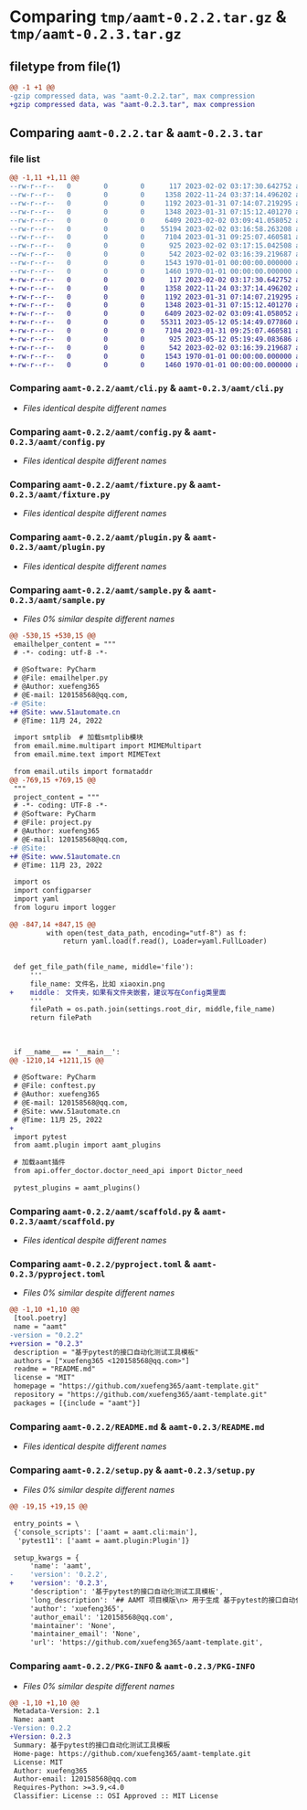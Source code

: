 # Comparing `tmp/aamt-0.2.2.tar.gz` & `tmp/aamt-0.2.3.tar.gz`

## filetype from file(1)

```diff
@@ -1 +1 @@
-gzip compressed data, was "aamt-0.2.2.tar", max compression
+gzip compressed data, was "aamt-0.2.3.tar", max compression
```

## Comparing `aamt-0.2.2.tar` & `aamt-0.2.3.tar`

### file list

```diff
@@ -1,11 +1,11 @@
--rw-r--r--   0        0        0      117 2023-02-02 03:17:30.642752 aamt-0.2.2/aamt/__init__.py
--rw-r--r--   0        0        0     1358 2022-11-24 03:37:14.496202 aamt-0.2.2/aamt/cli.py
--rw-r--r--   0        0        0     1192 2023-01-31 07:14:07.219295 aamt-0.2.2/aamt/config.py
--rw-r--r--   0        0        0     1348 2023-01-31 07:15:12.401270 aamt-0.2.2/aamt/fixture.py
--rw-r--r--   0        0        0     6409 2023-02-02 03:09:41.058052 aamt-0.2.2/aamt/plugin.py
--rw-r--r--   0        0        0    55194 2023-02-02 03:16:58.263208 aamt-0.2.2/aamt/sample.py
--rw-r--r--   0        0        0     7104 2023-01-31 09:25:07.460581 aamt-0.2.2/aamt/scaffold.py
--rw-r--r--   0        0        0      925 2023-02-02 03:17:15.042508 aamt-0.2.2/pyproject.toml
--rw-r--r--   0        0        0      542 2023-02-02 03:16:39.219687 aamt-0.2.2/README.md
--rw-r--r--   0        0        0     1543 1970-01-01 00:00:00.000000 aamt-0.2.2/setup.py
--rw-r--r--   0        0        0     1460 1970-01-01 00:00:00.000000 aamt-0.2.2/PKG-INFO
+-rw-r--r--   0        0        0      117 2023-02-02 03:17:30.642752 aamt-0.2.3/aamt/__init__.py
+-rw-r--r--   0        0        0     1358 2022-11-24 03:37:14.496202 aamt-0.2.3/aamt/cli.py
+-rw-r--r--   0        0        0     1192 2023-01-31 07:14:07.219295 aamt-0.2.3/aamt/config.py
+-rw-r--r--   0        0        0     1348 2023-01-31 07:15:12.401270 aamt-0.2.3/aamt/fixture.py
+-rw-r--r--   0        0        0     6409 2023-02-02 03:09:41.058052 aamt-0.2.3/aamt/plugin.py
+-rw-r--r--   0        0        0    55311 2023-05-12 05:14:49.077860 aamt-0.2.3/aamt/sample.py
+-rw-r--r--   0        0        0     7104 2023-01-31 09:25:07.460581 aamt-0.2.3/aamt/scaffold.py
+-rw-r--r--   0        0        0      925 2023-05-12 05:19:49.083686 aamt-0.2.3/pyproject.toml
+-rw-r--r--   0        0        0      542 2023-02-02 03:16:39.219687 aamt-0.2.3/README.md
+-rw-r--r--   0        0        0     1543 1970-01-01 00:00:00.000000 aamt-0.2.3/setup.py
+-rw-r--r--   0        0        0     1460 1970-01-01 00:00:00.000000 aamt-0.2.3/PKG-INFO
```

### Comparing `aamt-0.2.2/aamt/cli.py` & `aamt-0.2.3/aamt/cli.py`

 * *Files identical despite different names*

### Comparing `aamt-0.2.2/aamt/config.py` & `aamt-0.2.3/aamt/config.py`

 * *Files identical despite different names*

### Comparing `aamt-0.2.2/aamt/fixture.py` & `aamt-0.2.3/aamt/fixture.py`

 * *Files identical despite different names*

### Comparing `aamt-0.2.2/aamt/plugin.py` & `aamt-0.2.3/aamt/plugin.py`

 * *Files identical despite different names*

### Comparing `aamt-0.2.2/aamt/sample.py` & `aamt-0.2.3/aamt/sample.py`

 * *Files 0% similar despite different names*

```diff
@@ -530,15 +530,15 @@
 emailhelper_content = """
 # -*- coding: utf-8 -*-
 
 # @Software: PyCharm
 # @File: emailhelper.py
 # @Author: xuefeng365
 # @E-mail: 120158568@qq.com,
-# @Site: 
+# @Site: www.51automate.cn
 # @Time: 11月 24, 2022
 
 import smtplib  # 加载smtplib模块
 from email.mime.multipart import MIMEMultipart
 from email.mime.text import MIMEText
 
 from email.utils import formataddr
@@ -769,15 +769,15 @@
 """
 project_content = """
 # -*- coding: UTF-8 -*-
 # @Software: PyCharm
 # @File: project.py
 # @Author: xuefeng365
 # @E-mail: 120158568@qq.com,
-# @Site:
+# @Site: www.51automate.cn
 # @Time: 11月 23, 2022
 
 import os
 import configparser
 import yaml
 from loguru import logger
 
@@ -847,14 +847,15 @@
         with open(test_data_path, encoding="utf-8") as f:
             return yaml.load(f.read(), Loader=yaml.FullLoader)
 
 
 def get_file_path(file_name, middle='file'):
     '''
     file_name: 文件名，比如 xiaoxin.png
+    middle： 文件夹，如果有文件夹嵌套，建议写在Config类里面
     '''
     filePath = os.path.join(settings.root_dir, middle,file_name)
     return filePath
 
 
 
 if __name__ == '__main__':
@@ -1210,14 +1211,15 @@
 
 # @Software: PyCharm
 # @File: conftest.py
 # @Author: xuefeng365
 # @E-mail: 120158568@qq.com,
 # @Site: www.51automate.cn
 # @Time: 11月 25, 2022
+
 import pytest
 from aamt.plugin import aamt_plugins
 
 # 加载aamt插件
 from api.offer_doctor.doctor_need_api import Dictor_need
 
 pytest_plugins = aamt_plugins()
```

### Comparing `aamt-0.2.2/aamt/scaffold.py` & `aamt-0.2.3/aamt/scaffold.py`

 * *Files identical despite different names*

### Comparing `aamt-0.2.2/pyproject.toml` & `aamt-0.2.3/pyproject.toml`

 * *Files 0% similar despite different names*

```diff
@@ -1,10 +1,10 @@
 [tool.poetry]
 name = "aamt"
-version = "0.2.2"
+version = "0.2.3"
 description = "基于pytest的接口自动化测试工具模板"
 authors = ["xuefeng365 <120158568@qq.com>"]
 readme = "README.md"
 license = "MIT"
 homepage = "https://github.com/xuefeng365/aamt-template.git"
 repository = "https://github.com/xuefeng365/aamt-template.git"
 packages = [{include = "aamt"}]
```

### Comparing `aamt-0.2.2/README.md` & `aamt-0.2.3/README.md`

 * *Files identical despite different names*

### Comparing `aamt-0.2.2/setup.py` & `aamt-0.2.3/setup.py`

 * *Files 0% similar despite different names*

```diff
@@ -19,15 +19,15 @@
 
 entry_points = \
 {'console_scripts': ['aamt = aamt.cli:main'],
  'pytest11': ['aamt = aamt.plugin:Plugin']}
 
 setup_kwargs = {
     'name': 'aamt',
-    'version': '0.2.2',
+    'version': '0.2.3',
     'description': '基于pytest的接口自动化测试工具模板',
     'long_description': '## AAMT 项目模版\n> 用于生成 基于pytest的接口自动化脚手架\n\npython 版本\n\n> 3.9\n\n安装最新版本\n\n> pip install aamt\n\n指定版本安装\n\n> pip install aamt==0.2.2\n\n升级aamt\n\n> pip install -U aamt\n\n创建项目脚手架 \n\n> aamt startproject demo\n\n创建项目脚手架(自动创建虚拟环境)\n\n> aamt startproject demo -venv\n\n外网速度慢，pandas可能安装失败，推荐用国内镜像\n\n> pip --default-timeout=6000 install -i https://pypi.tuna.tsinghua.edu.cn/simple aamt\n\n\n\n',
     'author': 'xuefeng365',
     'author_email': '120158568@qq.com',
     'maintainer': 'None',
     'maintainer_email': 'None',
     'url': 'https://github.com/xuefeng365/aamt-template.git',
```

### Comparing `aamt-0.2.2/PKG-INFO` & `aamt-0.2.3/PKG-INFO`

 * *Files 0% similar despite different names*

```diff
@@ -1,10 +1,10 @@
 Metadata-Version: 2.1
 Name: aamt
-Version: 0.2.2
+Version: 0.2.3
 Summary: 基于pytest的接口自动化测试工具模板
 Home-page: https://github.com/xuefeng365/aamt-template.git
 License: MIT
 Author: xuefeng365
 Author-email: 120158568@qq.com
 Requires-Python: >=3.9,<4.0
 Classifier: License :: OSI Approved :: MIT License
```

